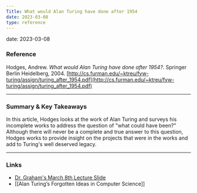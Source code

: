 ```yaml
---
Title: What would Alan Turing have done after 1954
date: 2023-03-08
type: reference
---
```


date: 2023-03-08

### Reference 

Hodges, Andrew. _What would Alan Turing have done after 1954?_. Springer Berlin Heidelberg, 2004. [http://cs.furman.edu/~ktreu/fyw-turing/assign/turing_after_1954.pdf](http://cs.furman.edu/~ktreu/fyw-turing/assign/turing_after_1954.pdf)

---

### Summary & Key Takeaways

In this article, Hodges looks at the work of Alan Turing and surveys his incomplete works to address the question of "what could have been?" Although there will never be a complete and true answer to this question, Hodges works to provide insight on the projects that were in the works and add to Turing's well deserved legacy. 

--- 

### Links
- [Dr. Graham's March 8th Lecture Slide](https://shawngraham.github.io/hist1900/assets/slides/mar8#/12)
- [[Alan Turing’s Forgotten Ideas in Computer Science]]